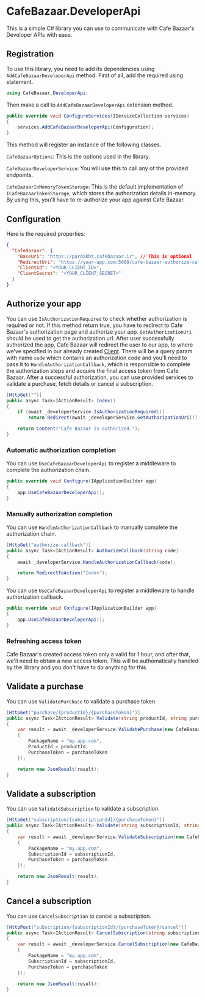 ﻿# CafeBazaar.DeveloperApi

This is a simple C# library you can use to communicate with Cafe Bazaar's Developer APIs with ease.

## Registration

To use this library, you need to add its dependencies using `AddCafeBazaarDeveloperApi` method. First of all, add the required using statement.

```c#
using CafeBazaar.DeveloperApi;
```

Then make a call to `AddCafeBazaarDeveloperApi` extension method.

```c#
public override void ConfigureServices(IServiceCollection services)
{
    services.AddCafeBazaarDeveloperApi(Configuration);
}
```

This method will register an instance of the following classes.

`CafeBazaarOptions`: This is the options used in the library.

`CafeBazaarDeveloperService`: You will use this to call any of the provided endpoints.

`CafeBazaarInMemoryTokenStorage`: This is the default implementation of `ICafeBazaarTokenStorage`, which stores the authorization details in-memory. By using this, you'll have to re-authorize your app against Cafe Bazaar.

## Configuration

Here is the required properties:

```json
{
  "CafeBazaar": {
    "BaseUri": "https://pardakht.cafebazaar.ir", // This is optional
    "RedirectUri": "https://your-app.com:5000/cafe-bazaar-authorize-callback", // localhost isn't allowed by Cafe Bazaar
    "ClientId": "<YOUR_CLIENT_ID>",
    "ClientSecret": "<YOUR_CLIENT_SECRET>"
  }
}
```

## Authorize your app

You can use `IsAuthorizationRequired` to check whether authorization is required or not. If this method return true, you have to redirect to Cafe Bazaar's authorization page and authorize your app. `GetAuthorizationUri` should be used to get the authorization url. After user successfully authorized the app, Cafe Bazaar will redirect the user to our app, to where we've specified in our already created [Client](https://pishkhan.cafebazaar.ir/settings/api). There will be a query param with name `code` which contains an authorization code and you'll need to pass it to `HandleAuthorizationCallback`, which is responsible to complete the authorization steps and acquire the final access token from Cafe Bazaar. After a successful authorization, you can use provided services to validate a purchase, fetch details or cancel a subscription.

```c#
[HttpGet("")]
public async Task<IActionResult> Index()
{
    if (await _developerService.IsAuthorizationRequired())
        return Redirect(await _developerService.GetAuthorizationUri());

    return Content("Cafe Bazaar is authorized.");
}
```

### Automatic authorization completion

You can use `UseCafeBazaarDeveloperApi` to register a middleware to complete the authorization chain.

```c#
public override void Configure(IApplicationBuilder app)
{
    app.UseCafeBazaarDeveloperApi();
}
```

### Manually authorization completion

You can use `HandleAuthorizationCallback` to manually complete the authorization chain.

```c#
[HttpGet("authorize-callback")]
public async Task<IActionResult> AuthorizeCallback(string code)
{
    await _developerService.HandleAuthorizationCallback(code);

    return RedirectToAction("Index");
}
```

You can use `UseCafeBazaarDeveloperApi` to register a middleware to handle authorization callback.

```c#
public override void Configure(IApplicationBuilder app)
{
    app.UseCafeBazaarDeveloperApi();
}
```

### Refreshing access token

Cafe Bazaar's created access token only a valid for 1 hour, and after that, we'll need to obtain a new access token. This will be authomatically handled by the library and you don't have to do anything for this.

## Validate a purchase

You can use `ValidatePurchase` to validate a purchase token.

```c#
[HttpGet("purchase/{productId}/{purchaseToken}")]
public async Task<IActionResult> Validate(string productId, string purchaseToken)
{
    var result = await _developerService.ValidatePurchase(new CafeBazaarValidatePurchaseRequest
    {
        PackageName = "my.app.com",
        ProductId = productId,
        PurchaseToken = purchaseToken
    });

    return new JsonResult(result);
}
```

## Validate a subscription

You can use `ValidateSubscription` to validate a subscription.

```c#
[HttpGet("subscription/{subscriptionId}/{purchaseToken}")]
public async Task<IActionResult> Validate(string subscriptionId, string purchaseToken)
{
    var result = await _developerService.ValidateSubscription(new CafeBazaarValidateSubscriptionRequest
    {
        PackageName = "my.app.com",
        SubscriptionId = subscriptionId,
        PurchaseToken = purchaseToken
    });

    return new JsonResult(result);
}
```

## Cancel a subscription

You can use `CancelSubscription` to cancel a subscription.

```c#
[HttpPost("subscription/{subscriptionId}/{purchaseToken}/cancel")]
public async Task<IActionResult> CancelSubscription(string subscriptionId, string purchaseToken)
{
    var result = await _developerService.CancelSubscription(new CafeBazaarCancelSubscriptionRequest
    {
        PackageName = "my.app.com",
        SubscriptionId = subscriptionId,
        PurchaseToken = purchaseToken
    });

    return new JsonResult(result);
}
```
